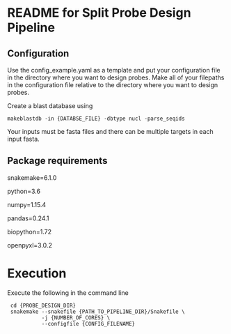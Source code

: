 # README for Split Probe Design Pipeline
## Configuration
Use the config_example.yaml as a template and put your configuration file in the directory where you want to design probes. Make all of your filepaths in the configuration file relative to the directory where you want to design probes. 

Create a blast database using

    makeblastdb -in {DATABSE_FILE} -dbtype nucl -parse_seqids

Your inputs must be fasta files and there can be multiple targets in each input fasta.

## Package requirements
snakemake=6.1.0

python=3.6

numpy=1.15.4

pandas=0.24.1

biopython=1.72

openpyxl=3.0.2

# Execution
Execute the following in the command line

     cd {PROBE_DESIGN_DIR}
     snakemake --snakefile {PATH_TO_PIPELINE_DIR}/Snakefile \
               -j {NUMBER_OF_CORES} \
               --configfile {CONFIG_FILENAME}
